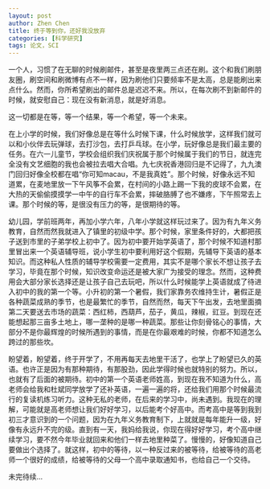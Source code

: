 ```yaml
---
layout: post
author: Zhen Chen
title: 终于等到你，还好我没放弃
categories: [科学研究]
tags: 论文，SCI
---
```


一个人，习惯了在无聊的时候刷邮件，甚至是夜里两三点还在刷。这个和我们刷朋友圈，刷空间和刷微博有点不一样，因为刷他们只要频率不是太高，总是能刷出来点什么。然而，你所希望刷出的邮件总是迟迟不来。所以，在每次刷不到新邮件的时候，就安慰自己：现在没有新消息，就是好消息。

这一切都是在等，等一个结果，等一个希望，等一个未来。

在上小学的时候，我们好像总是在等什么时候下课，什么时候放学，这样我们就可以和小伙伴去玩弹球，去打沙包，去打乒乓球。在小学，玩好像总是我们最主要的任务。在六一儿童节，学校会组织我们庆祝属于那个时候属于我们的节日，就连完全没有文艺细胞的我也会被拉去唱大合唱。九七庆祝香港回归是不记得了，九九澳门回归好像全校都在唱“你可知macau，不是我真姓”。那个时候，好像永远不知道累，在麦地里放一下午风筝不会累，在村间的小路上踢一下我的皮球不会累，在大热的天偷偷摸摸学一中午的自行车不会累，摔破胳膊了也不嫌疼，下午照常去上课。那个时候的等，是很没有压力的等，是很期待的等。

幼儿园，学前班两年，再加小学六年，八年小学就这样玩过来了。因为有九年义务教育，自然而然我就进入了镇里的初级中学。那个时候，家里条件好的，大都把孩子送到市里的子弟学校上初中了。因为初中要开始学英语了，那个时候不知道村那里冒出来一个英语辅导班，说小学生初中要利用好这个假期，先辅导下英语的基本知识。而这种私人性质的辅导学校需要一定费用，其实不是哪个家长不想让孩子去学习，毕竟在那个时候，知识改变命运还是被大家广为接受的理念。然而，这种费用会大部分家长选择还是让孩子自己去玩吧，所以什么时候能学上英语就成了待进入初中的我的第一个等。小升初的第一个暑假，我们家靠务农维持生计，暑假正是各种蔬菜成熟的季节，也是最繁忙的季节，自然而然，每天下午出发，去地里面摘第二天要送去市场的蔬菜：西红柿，西葫芦，茄子，黄瓜，辣椒，豇豆。到现在还能想起那三亩多土地上，哪一垄种的是哪一种蔬菜。那些让你刻骨铭心的事情，大部分不是你最辉煌的时候所遇到的事情，而是在你最艰难的时候，你都不知道怎么跨过的那些坎。

盼望着，盼望着，终于开学了，不用再每天去地里干活了，也学上了盼望已久的英语。也许正是因为有那种期待，有那股劲，因此学得时候也就特别的努力。所以，也就有了后面的被期待。初中的第一个英语老师姓高，到现在我不知道为什么，高老师会给我和杜斌同学放学了还补英语，一遍一遍的将，还给我们用那个时候最流行的复读机练习听力。这种无私的老师，在后来的学习中，尚未遇到。我现在的理解，可能就是高老师想让我们好好学习，以后能考个好高中。而考高中是等到我到初三才意识到的一个问题，因为在九年义务教育制下，上就就是每年能升一级，好像有永远升不完的级。直到有一天，我妈给我说，你现在得好好学习，考个高中继续学习，要不然今年毕业就回来和他们一样去地里种菜了。慢慢的，好像知道自己要做出个选择了。就这样，初中的等待，以一种反过来的被等待，给被等待的高老师一个很好的成绩，给被等待的父母一个高中录取通知书，也给自己一个交待。

未完待续...
